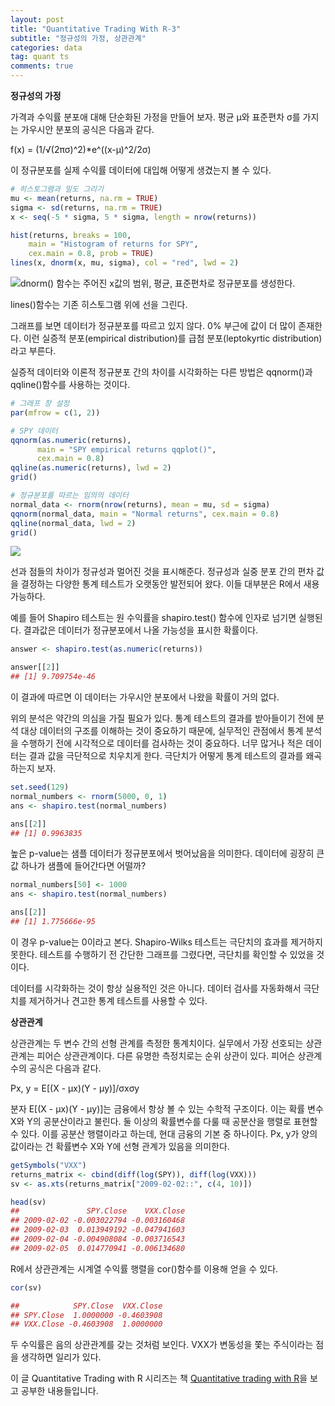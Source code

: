 ```yaml
---
layout: post
title: "Quantitative Trading With R-3"
subtitle: "정규성의 가정, 상관관계"
categories: data
tag: quant ts
comments: true
---
```


**정규성의 가정**

가격과 수익률 분포애 대해 단순화된 가정을 만들어 보자. 평균 μ와 표준편차 σ를 가지는 가우시안 분포의 공식은 다음과 같다.

f(x) = (1/√(2πσ)^2)*e^((x-μ)^2/2σ) 

이 정규분포를 실제 수익률 데이터에 대입해 어떻게 생겼는지 볼 수 있다.

```R
# 히스토그램과 밀도 그리기
mu <- mean(returns, na.rm = TRUE)
sigma <- sd(returns, na.rm = TRUE)
x <- seq(-5 * sigma, 5 * sigma, length = nrow(returns))

hist(returns, breaks = 100, 
    main = "Histogram of returns for SPY",
    cex.main = 0.8, prob = TRUE)
lines(x, dnorm(x, mu, sigma), col = "red", lwd = 2)
```

![](https://imgur.com/EtYadfR.png)dnorm() 함수는 주어진 x값의 범위,  평균, 표준편차로 정규분포를 생성한다.

lines()함수는 기존 히스토그램 위에 선을 그린다.

그래프를 보면 데이터가 정규분포를 따르고 있지 않다. 0% 부근에 값이 더 많이 존재한다. 이런 실증적 분포(empirical distribution)를 급첨 분포(leptokyrtic distribution)라고 부른다.

실증적 데이터와 이론적 정규분포 간의 차이를 시각화하는 다른 방법은 qqnorm()과 qqline()함수를 사용하는 것이다.

```R
# 그래프 창 설정
par(mfrow = c(1, 2))

# SPY 데이터
qqnorm(as.numeric(returns),
      main = "SPY empirical returns qqplot()",
      cex.main = 0.8)
qqline(as.numeric(returns), lwd = 2)
grid()

# 정규분포를 따르는 임의의 데이터
normal_data <- rnorm(nrow(returns), mean = mu, sd = sigma)
qqnorm(normal_data, main = "Normal returns", cex.main = 0.8)
qqline(normal_data, lwd = 2)
grid()
```

![](https://imgur.com/2wWjAVD.png)

선과 점들의 차이가 정규성과 멀어진 것을 표시해준다. 정규성과 실중 분포 간의 편차 값을 결정하는 다양한 통계 테스트가 오랫동안 발전되어 왔다. 이들 대부분은 R에서 새용 가능하다.

예를 들어 Shapiro 테스트는 원 수익률을 shapiro.test() 함수에 인자로 넘기면 실행된다. 결과값은 데이터가 정규분포에서 나올 가능성을 표시한 확률이다.

```R
answer <- shapiro.test(as.numeric(returns))

answer[[2]]
## [1] 9.709754e-46
```

이 결과에 따르면 이 데이터는 가우시안 분포에서 나왔을 확률이 거의 없다.

위의 분석은 약간의 의심을 가질 필요가 있다. 통계 테스트의 결과를 받아들이기 전에 분석 대상 데이터의 구조를 이해하는 것이 중요하기 때문에, 실무적인 관점에서 통계 분석을 수행하기 전에 시각적으로 데이터를 검사하는 것이 중요하다. 너무 많거나 적은 데이터는 결과 값을 극단적으로 치우치게 한다. 극단치가 어떻게 통계 테스트의 결과를 왜곡하는지 보자.

```R
set.seed(129)
normal_numbers <- rnorm(5000, 0, 1)
ans <- shapiro.test(normal_numbers)

ans[[2]]
## [1] 0.9963835
```

높은 p-value는 샘플 데이터가 정규분포에서 벗어났음을 의미한다. 데이터에 굉장히 큰 값 하나가 샘플에 들어간다면 어떨까?

```R
normal_numbers[50] <- 1000
ans <- shapiro.test(normal_numbers)

ans[[2]]
## [1] 1.775666e-95
```

이 경우 p-value는 0이라고 본다. Shapiro-Wilks 테스트는 극단치의 효과를 제거하지 못한다. 테스트를 수행하기 전 간단한 그래프를 그렸다면, 극단치를 확인할 수 있었을 것이다.

데이터를 시각화하는 것이 항상 실용적인 것은 아니다. 데이터 검사를 자동화해서 극단치를 제거하거나 견고한 통계 테스트를 사용할 수 있다.



**상관관계**

상관관계는 두 변수 간의 선형 관계를 측정한 통계치이다. 실무에서 가장 선호되는 상관관계는 피어슨 상관관계이다. 다른 유명한 측정치로는 순위 상관이 있다. 피어슨 상관계수의 공식은 다음과 같다.

Px, y = E[(X - μx)(Y - μy)]/σxσy

분자 E[(X - μx)(Y - μy)]는 금융에서 항상 볼 수 있는 수학적 구조이다. 이는 확률 변수 X와 Y의 공분산이라고 불린다. 둘 이상의 확률변수를 다룰 때 공분산을 행렬로 표현할 수 있다. 이를 공분산 행렬이라고 하는데, 현대 금융의 기본 중 하나이다. Px, y가 양의 값이라는 건 확률변수 X와 Y에 선형 관계가 있음을 의미한다. 

```R
getSymbols("VXX")
returns_matrix <- cbind(diff(log(SPY)), diff(log(VXX)))
sv <- as.xts(returns_matrix["2009-02-02::", c(4, 10)])

head(sv)
##               SPY.Close    VXX.Close
## 2009-02-02 -0.003022794 -0.003160468
## 2009-02-03  0.013949192 -0.047941603       
## 2009-02-04 -0.004908084 -0.003716543
## 2009-02-05  0.014770941 -0.006134680
```

R에서 상관관계는 시계열 수익률 행렬을 cor()함수를 이용해 얻을 수 있다.

```R
cor(sv)

##            SPY.Close  VXX.Close
## SPY.Close  1.0000000 -0.4603908
## VXX.Close -0.4603908  1.0000000
```

두 수익률은 음의 상관관계를 갖는 것처럼 보인다. VXX가 변동성을 쫓는 주식이라는 점을 생각하면 일리가 있다.



이 글 Quantitative Trading with R 시리즈는 책 [Quantitative trading with R](https://www.amazon.com/Quantitative-Trading-Understanding-Mathematical-Computational/dp/1137354070)을 보고 공부한 내용들입니다.